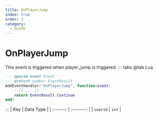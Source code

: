 ```yaml
---
title: OnPlayerJump
index: true
order: 2
category:
  - Guide
---
```


# OnPlayerJump
This event is triggered when player_jump is triggered.
::: tabs
@tab Lua
```lua
--- @param event Event
--- @return number EventResult
AddEventHandler("OnPlayerJump", function(event)
    --[[ ... ]]
    return EventResult.Continue
end)
```

:::
|    Key   | Data Type |
| :------: | :-------: |
| `userid` |   `int`   |